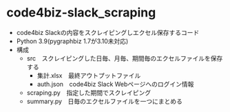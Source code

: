 # code4biz-slack_scraping
- code4biz Slackの内容をスクレイピングしエクセル保存するコード
- Python 3.9(pygraphbiz 1.7が3.10未対応)
- 構成
  - src　スクレイピングした日毎、月毎、期間毎のエクセルファイルを保存する
    - 集計.xlsx　最終アウトプットファイル
    - auth.json　code4biz Slack Webページへのログイン情報
  - scraping.py　指定した期間でスクレイピング
  - summary.py　日毎のエクセルファイルを一つにまとめる